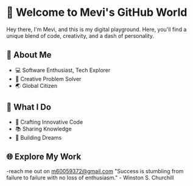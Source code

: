 # 👋 Welcome to Mevi's GitHub World

Hey there, I'm Mevi, and this is my digital playground. Here, you'll find a unique blend of code, creativity, and a dash of personality.

## 🚀 About Me

- 💻 Software Enthusiast, Tech Explorer
- 🎨 Creative Problem Solver
- 🌏 Global Citizen

## 💼 What I Do

- 🌟 Crafting Innovative Code
- 📚 Sharing Knowledge
- 🌈 Building Dreams

## 🌐 Explore My Work
-reach me out on m60059372@gmail.com
 "Success is stumbling from failure to failure with no loss of enthusiasm." - Winston S. Churchill
